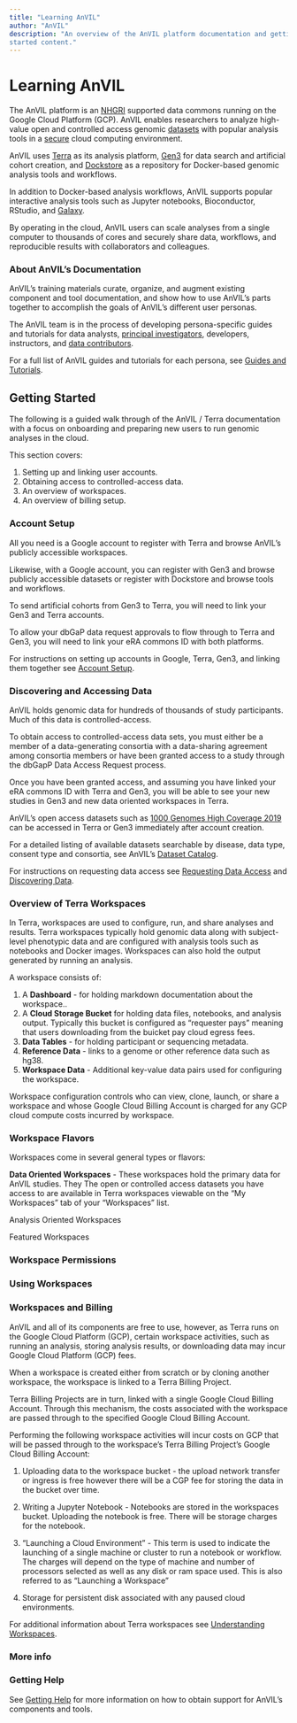 ```yaml
---
title: "Learning AnVIL"
author: "AnVIL"
description: "An overview of the AnVIL platform documentation and getting
started content."
---
```


# Learning AnVIL

  <!--- Add links! --->

The AnVIL platform is an [NHGRI](https://www.genome.gov/Funded-Programs-Projects/Computational-Genomics-and-Data-Science-Program/Genomic-Analysis-Visualization-Informatics-Lab-space-AnVIL) supported data commons running on the Google Cloud Platform (GCP). AnVIL enables researchers to analyze high-value open and controlled access genomic [datasets](/data) with popular analysis tools in a [secure](/overview/security) cloud computing environment.

AnVIL uses [Terra](https://anvil.terra.bio/#workspaces) as its analysis platform, [Gen3](https://gen3.theanvil.io) for data search and artificial cohort creation, and [Dockstore](https://dockstore.org/) as a repository for Docker-based genomic analysis tools and workflows.

In addition to Docker-based analysis workflows,  AnVIL supports popular interactive analysis tools such as Jupyter notebooks, Bioconductor, RStudio, and [Galaxy](https://galaxyproject.org/).

By operating in the cloud, AnVIL users can scale analyses from a single computer to thousands of cores and securely share data, workflows, and reproducible results with collaborators and colleagues.

### About AnVIL’s Documentation
AnVIL’s training materials curate, organize, and augment existing component and tool documentation, and show how to use AnVIL’s parts together to accomplish the goals of AnVIL’s different user personas.

The AnVIL team is in the process of developing persona-specific guides and tutorials for data analysts, [principal investigators](/learn/principal-investigators/setting-up-lab-accounts), developers, instructors, and [data contributors](/learn/consortia/data-submission).

<hero>  For a full list of AnVIL guides and tutorials for each persona, see [Guides and Tutorials](/learn/guides-and-tutorials). </hero>

  <!--- Add FAIR, add interoperability with other data commons, increased accessibility to complex data center--->

## Getting Started

The following is a guided walk through of the  AnVIL / Terra documentation with a focus  on onboarding and preparing new users to run genomic analyses in the cloud.

This section covers:

1. Setting up and linking user accounts.
1. Obtaining access to controlled-access data.
1. An overview of workspaces.
1. An overview of billing setup.

### Account Setup

All you need is a Google account to register with Terra and browse AnVIL’s publicly accessible workspaces.

Likewise, with a Google account, you  can register with Gen3 and browse publicly accessible datasets or register with Dockstore and browse tools and workflows.

To send artificial cohorts from Gen3 to Terra, you will need to link your Gen3 and Terra accounts.

To allow your dbGaP data request approvals to flow through to Terra and Gen3,  you will need to link your eRA commons ID with both platforms.


<hero> For instructions on setting up accounts in Google, Terra, Gen3, and linking them together see  [Account Setup](/learn/account-setup).</hero>

### Discovering and Accessing Data

AnVIL holds genomic data for hundreds of thousands of study participants. Much of this data is controlled-access.

To obtain access to controlled-access data sets, you must either be a member of a data-generating consortia with a data-sharing agreement among consortia members or have been granted access to a study through the dbGapP Data Access Request process.


Once you have been granted access, and assuming you have linked your eRA commons ID with Terra and Gen3, you will be able to see your new studies in Gen3 and new data oriented workspaces in Terra.

AnVIL’s open access datasets such as [1000 Genomes High Coverage 2019](https://anvil.terra.bio/#workspaces/anvil-datastorage/1000G-high-coverage-2019) can be accessed in Terra or Gen3 immediately after account creation.

For a detailed listing of available datasets searchable by disease, data type, consent type and consortia, see AnVIL’s  [Dataset Catalog](/data).

<hero> For instructions on requesting data access see [Requesting Data Access](/learn/accessing-data/requesting-data-access) and [Discovering Data](learn/accessing-data/discovering-data).</hero>

### Overview of Terra Workspaces

In Terra, workspaces are used to configure, run, and share analyses and results. Terra workspaces typically hold genomic data along with subject-level phenotypic data and are configured with analysis tools such as notebooks and Docker images. Workspaces can also hold the output generated by running an analysis.

A workspace consists of:

1. A **Dashboard** - for holding markdown documentation about the workspace..
1. A **Cloud Storage Bucket** for holding data files, notebooks, and analysis output. Typically this bucket is configured as “requester pays” meaning that users downloading from the buicket pay cloud egress fees.
1. **Data Tables** -  for holding participant or sequencing metadata.
1. **Reference Data** - links to a genome or other reference data such as hg38.
1. **Workspace Data** - Additional key-value data pairs used for configuring the workspace.

Workspace configuration controls who can view, clone, launch, or share a workspace and whose Google Cloud Billing Account is charged for any GCP cloud compute costs incurred by workspace.



### Workspace Flavors

Workspaces come in several general types or flavors:

**Data Oriented Workspaces** - These workspaces hold the primary data for AnVIL studies. They The open or controlled access datasets you have access to are available in Terra workspaces viewable on the “My Workspaces” tab of your “Workspaces” list.

Analysis Oriented Workspaces

Featured Workspaces


### Workspace Permissions

### Using Workspaces

### Workspaces and Billing

AnVIL and all of its components are free to use, however, as  Terra runs on the Google Cloud Platform (GCP), certain workspace activities, such as running an analysis,  storing analysis results, or downloading data may incur Google Cloud Platform (GCP) fees.


When a workspace is created either from scratch or by cloning another workspace, the workspace is linked to a Terra Billing Project.

Terra Billing Projects  are in turn,  linked with a single Google Cloud Billing Account. Through this mechanism, the costs associated with the workspace are passed through to the specified Google Cloud Billing Account.

Performing the following workspace activities will incur costs on GCP that will be passed through to the workspace’s Terra Billing Project’s Google Cloud Billing Account:

1. Uploading data to the workspace  bucket - the upload network transfer or ingress is free however there will be a CGP fee for storing the data in the bucket over time.

1. Writing a Jupyter Notebook  - Notebooks are stored in the workspaces bucket. Uploading the notebook is free. There will be storage charges for the notebook.

1. “Launching a Cloud Environment” - This term is used to indicate the  launching  of a single machine or cluster to run a notebook or workflow. The charges will depend on the type of machine and number of processors selected as well as any disk or ram space used. This is also referred to as “Launching a Workspace”


1. Storage for persistent disk associated with any paused cloud environments.


<hero> For additional information about Terra workspaces see [Understanding Workspaces](/learn/understanding-workspaces). </hero>



### More info


### Getting Help

See [Getting Help](/help) for more information on how to obtain support for AnVIL’s components and tools.



 











 




